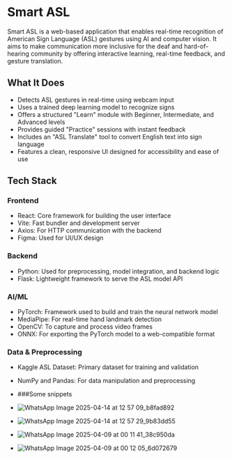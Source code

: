 # Smart ASL

Smart ASL is a web-based application that enables real-time recognition of American Sign Language (ASL) gestures using AI and computer vision. It aims to make communication more inclusive for the deaf and hard-of-hearing community by offering interactive learning, real-time feedback, and gesture translation.

## What It Does

- Detects ASL gestures in real-time using webcam input  
- Uses a trained deep learning model to recognize signs  
- Offers a structured "Learn" module with Beginner, Intermediate, and Advanced levels  
- Provides guided "Practice" sessions with instant feedback  
- Includes an "ASL Translate" tool to convert English text into sign language  
- Features a clean, responsive UI designed for accessibility and ease of use  

## Tech Stack

### Frontend
- React: Core framework for building the user interface  
- Vite: Fast bundler and development server  
- Axios: For HTTP communication with the backend  
- Figma: Used for UI/UX design  

### Backend
- Python: Used for preprocessing, model integration, and backend logic  
- Flask: Lightweight framework to serve the ASL model API  

### AI/ML
- PyTorch: Framework used to build and train the neural network model  
- MediaPipe: For real-time hand landmark detection  
- OpenCV: To capture and process video frames  
- ONNX: For exporting the PyTorch model to a web-compatible format  

### Data & Preprocessing
- Kaggle ASL Dataset: Primary dataset for training and validation  
- NumPy and Pandas: For data manipulation and preprocessing

- ###Some snippets
- ![WhatsApp Image 2025-04-14 at 12 57 09_b8fad892](https://github.com/user-attachments/assets/d2dc9e65-3f43-41c3-b941-5232593a5e59)
- ![WhatsApp Image 2025-04-14 at 12 57 29_9b83dd55](https://github.com/user-attachments/assets/c6663908-aae0-4a37-a0d9-db8e82201587)
- ![WhatsApp Image 2025-04-09 at 00 11 41_38c950da](https://github.com/user-attachments/assets/817019b5-062e-4759-8c3d-667fdd35d805)
- ![WhatsApp Image 2025-04-09 at 00 12 05_6d072679](https://github.com/user-attachments/assets/a548fbd6-f954-47c7-89a6-35a84015b7de)



